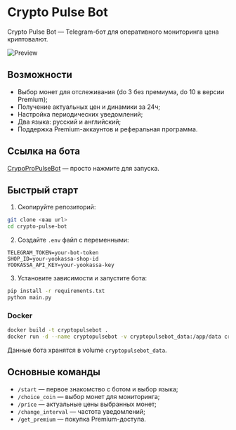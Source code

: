 # Crypto Pulse Bot

Crypto Pulse Bot — Telegram-бот для оперативного мониторинга цена криптовалют.

![Preview](docs/screenshot.png)

## Возможности
- Выбор монет для отслеживания (do 3 без премиума, do 10 в версии Premium);
- Получение актуальных цен и динамики за 24ч;
- Настройка периодических уведомлений;
- Два языка: русский и английский;
- Поддержка Premium-аккаунтов и реферальная программа.

## Ссылка на бота
[CrypoProPulseBot](https://t.me/CryptoProPulseBot) — просто нажмите для запуска.

## Быстрый старт
1. Скопируйте репозиторий:
```bash
git clone <ваш url>
cd crypto-pulse-bot
```
2. Создайте `.env` файл с переменными:
```
TELEGRAM_TOKEN=your-bot-token
SHOP_ID=your-yookassa-shop-id
YOOKASSA_API_KEY=your-yookassa-key
```
3. Установите зависимости и запустите бота:
```bash
pip install -r requirements.txt
python main.py
```

### Docker
```bash
docker build -t cryptopulsebot .
docker run -d --name cryptopulsebot -v cryptopulsebot_data:/app/data cryptopulsebot
```

Данные бота хранятся в volume `cryptopulsebot_data`.

## Основные команды
- `/start` — первое знакомство с ботом и выбор языка;
- `/choice_coin` — выбор монет для мониторинга;
- `/price` — актуальные цены выбранных монет;
- `/change_interval` — частота уведомлений;
- `/get_premium` — покупка Premium-доступа.
